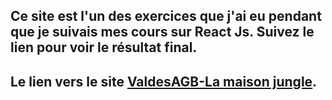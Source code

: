 ## Ce site est l'un des exercices que j'ai eu pendant que je suivais mes cours sur React Js. Suivez le lien pour voir le résultat final.

## Le lien vers le site [ValdesAGB-La maison jungle](https://ValdesAGB.github.io/la-maison-jungle).
